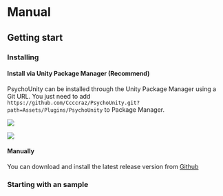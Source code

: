 # Manual
## Getting start

### Installing

#### Install via Unity Package Manager (Recommend)

PsychoUnity can be installed through the Unity Package Manager using a Git URL. You just need to add `https://github.com/Ccccraz/PsychoUnity.git?path=Assets/Plugins/PsychoUnity` to Package Manager.

![](https://i.imgur.com/cV3iog6.png)

![](https://i.imgur.com/CdFeHnW.png)

#### Manually

You can download and install the latest release version from [Github](https://github.com/Ccccraz/PsychoUnity/releases/tag/latest)


### Starting with an sample